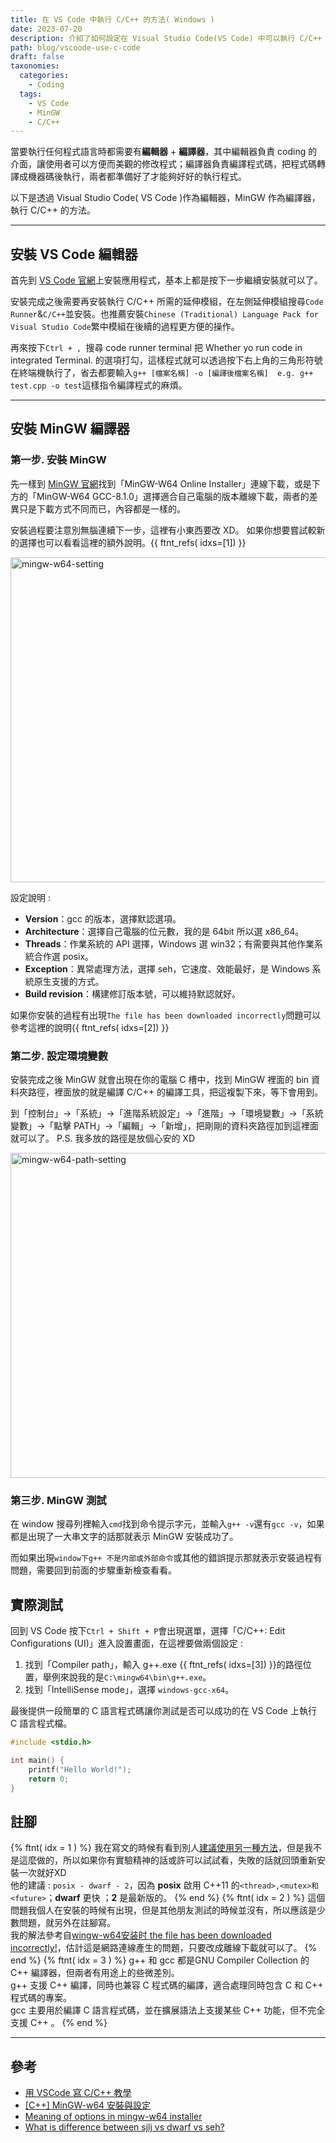 ```yaml
---
title: 在 VS Code 中執行 C/C++ 的方法( Windows )
date: 2023-07-20
description: 介紹了如何設定在 Visual Studio Code(VS Code) 中可以執行 C/C++ 的方法，適用於 Windows 環境，還有一些 MinGW 編譯器相關的介紹。
path: blog/vscoode-use-c-code
draft: false
taxonomies:
  categories: 
    - Coding
  tags: 
    - VS Code
    - MinGW
    - C/C++
---
```


當要執行任何程式語言時都需要有**編輯器** + **編譯器**，其中編輯器負責 coding 的介面，讓使用者可以方便而美觀的修改程式；編譯器負責編譯程式碼，把程式碼轉譯成機器碼後執行，兩者都準備好了才能夠好好的執行程式。

以下是透過 Visual Studio Code( VS Code )作為編輯器，MinGW 作為編譯器，執行 C/C++ 的方法。

---

## 安裝 VS Code 編輯器

首先到 [VS Code 官網](https://code.visualstudio.com/)上安裝應用程式，基本上都是按下一步繼續安裝就可以了。

安裝完成之後需要再安裝執行 C/C++ 所需的延伸模組，在左側延伸模組搜尋`Code Runner`&`C/C++`並安裝。也推薦安裝`Chinese (Traditional) Language Pack for Visual Studio Code`繁中模組在後續的過程更方便的操作。

再來按下`Ctrl + , `搜尋 code runner terminal 把 Whether yo run code in integrated Terminal. 的選項打勾，這樣程式就可以透過按下右上角的三角形符號在終端機執行了，省去都要輸入`g++ [檔案名稱] -o [編譯後檔案名稱]  e.g. g++ test.cpp -o test`這樣指令編譯程式的麻煩。

---
## 安裝 MinGW 編譯器

### 第一步. 安裝 MinGW
先一樣到 [MinGW 官網](https://sourceforge.net/projects/mingw-w64/files/mingw-w64/mingw-w64-release/)找到「MinGW-W64 Online Installer」連線下載，或是下方的「MinGW-W64 GCC-8.1.0」選擇適合自己電腦的版本離線下載，兩者的差異只是下載方式不同而已，內容都是一樣的。

安裝過程要注意別無腦連續下一步，這裡有小東西要改 XD。
如果你想要嘗試較新的選擇也可以看看這裡的額外說明。{{ ftnt_refs( idxs=[1]) }}

<a href="/site/images/blog/mingw-w64-setting.png" data-fancybox data-caption="mingw-w64-setting">
  <img src="/site/images/blog/mingw-w64-setting.png" loading="lazy" alt="mingw-w64-setting" width="520"/>
</a><br>

設定說明 :
- **Version**：gcc 的版本，選擇默認選項。
- **Architecture**：選擇自己電腦的位元數，我的是 64bit 所以選 x86_64。
- **Threads**：作業系統的 API 選擇，Windows 選 win32；有需要與其他作業系統合作選 posix。
- **Exception**：異常處理方法，選擇 seh，它速度、效能最好，是 Windows 系統原生支援的方式。
- **Build revision**：構建修訂版本號，可以維持默認就好。

如果你安裝的過程有出現`The file has been downloaded incorrectly`問題可以參考這裡的說明{{ ftnt_refs( idxs=[2]) }}

### 第二步. 設定環境變數

安裝完成之後 MinGW 就會出現在你的電腦 C 槽中，找到 MinGW 裡面的 bin 資料夾路徑，裡面放的就是編譯 C/C++ 的編譯工具，把這複製下來，等下會用到。

到「控制台」→「系統」→「進階系統設定」→「進階」→「環境變數」→「系統變數」→「點擊 PATH」→「編輯」→「新增」，把剛剛的資料夾路徑加到這裡面就可以了。 P.S. 我多放的路徑是放個心安的 XD

<a href="/site/images/blog/mingw-w64-path-setting.png" data-fancybox data-caption="mingw-w64-path-setting">
  <img src="/site/images/blog/mingw-w64-path-setting.png" loading="lazy" alt="mingw-w64-path-setting" width="520"/>
</a><br>

### 第三步. MinGW 測試

在 window 搜尋列裡輸入`cmd`找到命令提示字元，並輸入`g++ -v`還有`gcc -v`，如果都是出現了一大串文字的話那就表示 MinGW 安裝成功了。

而如果出現`window下g++ 不是内部或外部命令`或其他的錯誤提示那就表示安裝過程有問題，需要回到前面的步驟重新檢查看看。

## 實際測試

回到 VS Code 按下`Ctrl + Shift + P`會出現選單，選擇「C/C++: Edit Configurations (UI)」進入設置畫面，在這裡要做兩個設定 :
1. 找到「Compiler path」，輸入 g++.exe {{ ftnt_refs( idxs=[3]) }}的路徑位置，舉例來說我的是`C:\mingw64\bin\g++.exe`。
2. 找到「IntelliSense mode」，選擇 `windows-gcc-x64`。

最後提供一段簡單的 C 語言程式碼讓你測試是否可以成功的在 VS Code 上執行 C 語言程式檔。

```C
#include <stdio.h>

int main() {
    printf("Hello World!");
    return 0;
}
```

## 註腳

{% ftnt( idx = 1 ) %}
我在寫文的時候有看到別人[建議使用另一種方法](https://stackoverflow.com/questions/29947302/meaning-of-options-in-mingw-w64-installer)，但是我不是這麼做的，所以如果你有實驗精神的話或許可以試試看，失敗的話就回頭重新安裝一次就好XD<br>
他的建議 : `posix - dwarf - 2`，因為 **posix** 啟用 C++11 的`<thread>,<mutex>和<future>`；**dwarf** 更快 ；**2** 是最新版的。
{% end %}
{% ftnt( idx = 2 ) %}
這個問題我個人在安裝的時候有出現，但是其他朋友測試的時候並沒有，所以應該是少數問題，就另外在註腳寫。<br>
我的解法參考自[wingw-w64安装时 the file has been downloaded incorrectly!](https://blog.csdn.net/kramer_1711/article/details/119416512)，估計這是網路連線產生的問題，只要改成離線下載就可以了。
{% end %}
{% ftnt( idx = 3 ) %}
g++ 和 gcc 都是GNU Compiler Collection 的 C++ 編譯器，但兩者有用途上的些微差別。<br>
g++ 支援 C++ 編譯，同時也兼容 C 程式碼的編譯，適合處理同時包含 C 和 C++ 程式碼的專案。<br>
gcc 主要用於編譯 C 語言程式碼，並在擴展語法上支援某些 C++ 功能，但不完全支援 C++ 。
{% end %}

---

## 參考

- [用 VSCode 寫 C/C++ 教學](https://hackmd.io/@liaojason2/vscodecppwindows)
- [[C++] MinGW-w64 安裝與設定](https://alexspot.tech/jottings-windows-vscode-with-mingw-w64/)
- [Meaning of options in mingw-w64 installer](https://stackoverflow.com/questions/29947302/meaning-of-options-in-mingw-w64-installer)
- [What is difference between sjlj vs dwarf vs seh?](https://stackoverflow.com/questions/15670169/what-is-difference-between-sjlj-vs-dwarf-vs-seh/15685229#15685229)